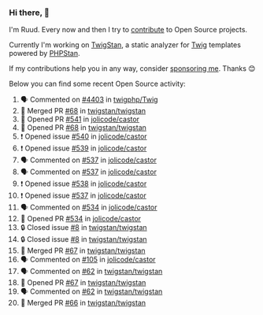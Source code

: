 ### Hi there, 👋

I'm Ruud. Every now and then I try to [contribute](https://github.com/pulls?q=+is%3Apr+author%3Aruudk+archived%3Afalse+is%3Apublic+) to Open Source projects.

Currently I'm working on [TwigStan](https://github.com/twigstan), a static analyzer for [Twig](https://twig.symfony.com/) templates powered by [PHPStan](https://phpstan.org/).

If my contributions help you in any way, consider [sponsoring me](https://github.com/sponsors/ruudk). Thanks 😊

Below you can find some recent Open Source activity:

<!--START_SECTION:activity-->
1. 🗣 Commented on [#4403](https://github.com/twigphp/Twig/pull/4403#issuecomment-2425902415) in [twigphp/Twig](https://github.com/twigphp/Twig)
2. 🎉 Merged PR [#68](https://github.com/twigstan/twigstan/pull/68) in [twigstan/twigstan](https://github.com/twigstan/twigstan)
3. 💪 Opened PR [#541](https://github.com/jolicode/castor/pull/541) in [jolicode/castor](https://github.com/jolicode/castor)
4. 💪 Opened PR [#68](https://github.com/twigstan/twigstan/pull/68) in [twigstan/twigstan](https://github.com/twigstan/twigstan)
5. ❗ Opened issue [#540](https://github.com/jolicode/castor/issues/540) in [jolicode/castor](https://github.com/jolicode/castor)
6. ❗ Opened issue [#539](https://github.com/jolicode/castor/issues/539) in [jolicode/castor](https://github.com/jolicode/castor)
7. 🗣 Commented on [#537](https://github.com/jolicode/castor/issues/537#issuecomment-2425747592) in [jolicode/castor](https://github.com/jolicode/castor)
8. 🗣 Commented on [#537](https://github.com/jolicode/castor/issues/537#issuecomment-2425737259) in [jolicode/castor](https://github.com/jolicode/castor)
9. ❗ Opened issue [#538](https://github.com/jolicode/castor/issues/538) in [jolicode/castor](https://github.com/jolicode/castor)
10. ❗ Opened issue [#537](https://github.com/jolicode/castor/issues/537) in [jolicode/castor](https://github.com/jolicode/castor)
11. 🗣 Commented on [#534](https://github.com/jolicode/castor/pull/534#issuecomment-2425716063) in [jolicode/castor](https://github.com/jolicode/castor)
12. 💪 Opened PR [#534](https://github.com/jolicode/castor/pull/534) in [jolicode/castor](https://github.com/jolicode/castor)
13. 🔒 Closed issue [#8](https://github.com/twigstan/twigstan/issues/8) in [twigstan/twigstan](https://github.com/twigstan/twigstan)
14. 🔒 Closed issue [#8](https://github.com/twigstan/twigstan/issues/8) in [twigstan/twigstan](https://github.com/twigstan/twigstan)
15. 🎉 Merged PR [#67](https://github.com/twigstan/twigstan/pull/67) in [twigstan/twigstan](https://github.com/twigstan/twigstan)
16. 🗣 Commented on [#105](https://github.com/jolicode/castor/issues/105#issuecomment-2424694008) in [jolicode/castor](https://github.com/jolicode/castor)
17. 🗣 Commented on [#62](https://github.com/twigstan/twigstan/issues/62#issuecomment-2424693036) in [twigstan/twigstan](https://github.com/twigstan/twigstan)
18. 💪 Opened PR [#67](https://github.com/twigstan/twigstan/pull/67) in [twigstan/twigstan](https://github.com/twigstan/twigstan)
19. 🗣 Commented on [#62](https://github.com/twigstan/twigstan/issues/62#issuecomment-2422641379) in [twigstan/twigstan](https://github.com/twigstan/twigstan)
20. 🎉 Merged PR [#66](https://github.com/twigstan/twigstan/pull/66) in [twigstan/twigstan](https://github.com/twigstan/twigstan)
<!--END_SECTION:activity-->
